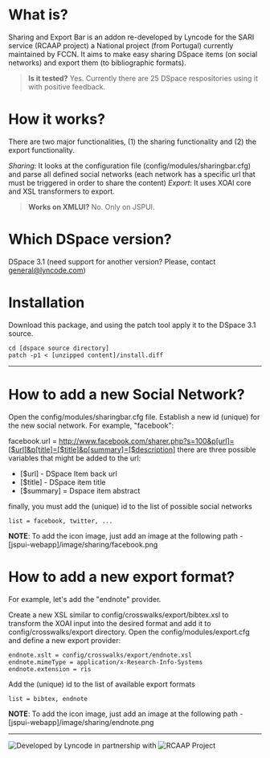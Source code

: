 What is?
==========
Sharing and Export Bar is an addon re-developed by Lyncode for the SARI service (RCAAP project) a National project (from Portugal) currently maintained by FCCN. It aims to make easy sharing DSpace items (on social networks) and export them (to bibliographic formats).

> **Is it tested?**
> Yes. Currently there are 25 DSpace respositories using it with positive feedback.

How it works?
==========
There are two major functionalities, (1) the sharing functionality and (2) the export functionality. 

*Sharing*: It looks at the configuration file (config/modules/sharingbar.cfg) and parse all defined social networks (each network has a specific url that must be triggered in order to share the content)
*Export*: It uses XOAI core and XSL transformers to export.

> **Works on XMLUI?**
> No. Only on JSPUI.

Which DSpace version?
==========

DSpace 3.1 (need support for another version? Please, contact [general@lyncode.com](mailto:general@lyncode.com))

Installation
==========

Download this package, and using the patch tool apply it to the DSpace 3.1 source.

    cd [dspace source directory]
    patch -p1 < [unzipped content]/install.diff

---

How to add a new Social Network?
==========
Open the config/modules/sharingbar.cfg file. Establish a new id (unique) for the new social network. For example, "facebook":

facebook.url = http://www.facebook.com/sharer.php?s=100&p[url]=[$url]&p[title]=[$title]&p[summary]=[$description]
there are three possible variables that might be added to the url:

* [$url] - DSpace Item back url
* [$title] - DSpace item title
* [$summary] = Dspace item abstract

finally, you must add the (unique) id to the list of possible social networks

    list = facebook, twitter, ...

**NOTE**: To add the icon image, just add an image at the following path - [jspui-webapp]/image/sharing/facebook.png

How to add a new export format?
==========
For example, let's add the "endnote" provider.

Create a new XSL similar to config/crosswalks/export/bibtex.xsl to transform the XOAI input into the desired format and add it to config/crosswalks/export directory.
Open the config/modules/export.cfg and define a new export provider:

    endnote.xslt = config/crosswalks/export/endnote.xsl
    endnote.mimeType = application/x-Research-Info-Systems
    endnote.extension = ris

Add the (unique) id to the list of available export formats

    list = bibtex, endnote

**NOTE**: To add the icon image, just add an image at the following path - [jspui-webapp]/image/sharing/endnote.png 

- - - 
![Developed by Lyncode](http://www.lyncode.com/images/lyncode/DevelopedBy.png) in partnership with ![RCAAP Project](http://pesquisa.biblioteca.iscte.pt/_img/logos/logo_rcaap.png)

